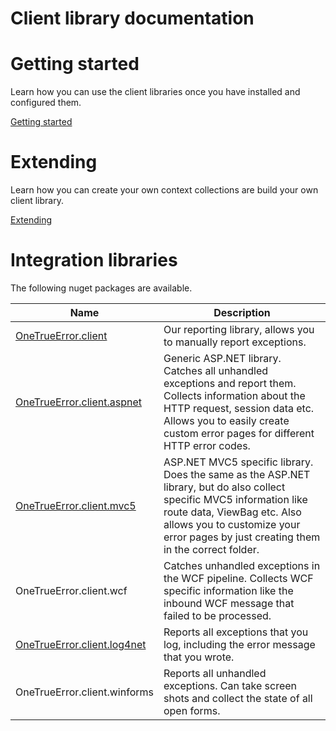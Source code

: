 Client library documentation
============

# Getting started

Learn how you can use the client libraries once you have installed and configured them.

[Getting started](gettingstarted.md)

# Extending

Learn how you can create your own context collections are build your own client library.

[Extending](extending/)

# Integration libraries

The following nuget packages are available.

Name | Description
--- | -----
[OneTrueError.client](libraries/core/index.md) | Our reporting library, allows you to manually report exceptions.
[OneTrueError.client.aspnet](libraries/aspnet/index.md) | Generic ASP.NET library. Catches all unhandled exceptions and report them. Collects information about the HTTP request, session data etc. Allows you to easily create custom error pages for different HTTP error codes.
[OneTrueError.client.mvc5](libraries/aspnet/mvc5/index.md) | ASP.NET MVC5 specific library. Does the same as the ASP.NET library, but do also collect specific MVC5 information like route data, ViewBag etc. Also allows you to customize your error pages by just creating them in the correct folder.
OneTrueError.client.wcf | Catches unhandled exceptions in the WCF pipeline. Collects WCF specific information like the inbound WCF message that failed to be processed.
[OneTrueError.client.log4net](libraries/log4net/index.md) | Reports all exceptions that you log, including the error message that you wrote.
OneTrueError.client.winforms | Reports all unhandled exceptions. Can take screen shots and collect the state of all open forms.
